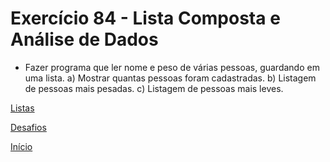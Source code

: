 # Exercício 84 - Lista Composta e Análise de Dados

- Fazer programa que ler nome e peso de várias pessoas, guardando em uma lista.
a) Mostrar  quantas pessoas foram cadastradas.
b) Listagem de pessoas mais pesadas.
c) Listagem de pessoas mais leves.

[Listas]()

[Desafios](https://github.com/NandesLima/python-codigos/tree/master/desafios)

[Início](https://github.com/NandesLima/python-codigos)